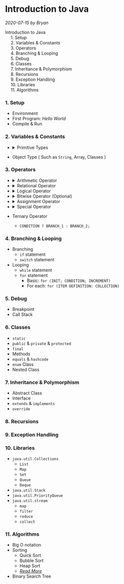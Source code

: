 # Introduction to Java

*2020-07-15 by Bryan*

<div id="toc">

- [Introduction to Java](#introduction-to-java)
    - [1. Setup](#1-setup)
    - [2. Variables & Constants](#2-variables--constants)
    - [3. Operators](#3-operators)
    - [4. Branching & Looping](#4-branching--looping)
    - [5. Debug](#5-debug)
    - [6. Classes](#6-classes)
    - [7. Inheritance & Polymorphism](#7-inheritance--polymorphism)
    - [8. Recursions](#8-recursions)
    - [9. Exception Handling](#9-exception-handling)
    - [10. Libraries](#10-libraries)
    - [11. Algorithms](#11-algorithms)

</div>

### 1. Setup
- Environment
- First Program: *Hello World*
- Compile & Run

### 2. Variables & Constants
- 
  <details>
  <summary> Primitive Types </summary>

  | Data Type |  Size   |                Description                 |
  | :-------: | :-----: | :----------------------------------------: |
  |  `byte`   | 1 byte  |  integer -2<sup>7</sup> ~ 2<sup>7</sup>-1  |
  |  `short`  | 2 bytes | integer -2<sup>15</sup> ~ 2<sup>15</sup>-1 |
  |   `int`   | 4 bytes | integer -2<sup>31</sup> ~ 2<sup>31</sup>-1 |
  |  `long`   | 8 bytes | integer -2<sup>63</sup> ~ 2<sup>63</sup>-1 |
  |  `float`  | 4 bytes |        decimal 6 ~ 7 decimal points        |
  | `double`  | 8 bytes |       decimal 15 ~ 16 decimal points       |
  | `boolean` |  1 bit  |             `true` or `false`              |
  |  `char`   | 1 byte  |         character or ASCII values          |

  *( 1 byte = 8 bits )*

  </details>

- Object Type ( Such as `String`, Array, Classes )

### 3. Operators
-
  <details>
  <summary> Arithmetic Operator </summary>

  | Operator | Description |
  | :------: | :---------: |
  |   `+`    |    plus     |
  |   `-`    |    minor    |
  |   `*`    |  multiple   |
  |   `/`    |   divide    |
  |   `%`    |     mod     |

  </details>

- 
  <details>
  <summary> Relational Operator </summary>
  
  | Operator |   Description    |
  | :------: | :--------------: |
  |   `==`   |      equal       |
  |   `!=`   |    not equal     |
  |   `>`    |     greater      |
  |   `>=`   | greater or equal |
  |   `<=`   |  less or equal   |
  
  </details>

- 
  <details>
  <summary> Logical Operator </summary>

  | Operator | Description |
  | :------: | :---------: |
  |   `&&`   |     and     |
  |   `||`   |     or      |
  |   `!`    |     not     |

  </details>

- 
  <details>
  <summary>Bitwise Operator (Optional)</summary>

  | Operator |     Description      |
  | :------: | :------------------: |
  |   `&`    |      binary and      |
  |   `|`    |      binary or       |
  |   `^`    |      binary xor      |
  |   `~`    |      binary not      |
  |   `>>`   |     right shift      |
  |   `<<`   |      left shift      |
  |  `>>>`   | unsigned right shift |

  </details>

- 
  <details>
  <summary>Assignment Operator</summary>

  | Operator | Description |
  | :------: | :---------: |
  |   `=`    |   assign    |
  |   `+=`   |  increment  |
  |   `-=`   |  decrement  |
  |          |             |
  |   `*=`   |     ...     |
  |   `/=`   |     ...     |
  |   `%=`   |     ...     |
  |          |             |
  |  `>>=`   |     ...     |
  |  `<<=`   |     ...     |
  |   `&=`   |     ...     |
  |   `|=`   |     ...     |
  |   `^=`   |     ...     |
  
  </details>

- 
  <details>
  <summary>Special Operator</summary>

  | Operator |  Description  |
  | :------: | :-----------: |
  |   `++`   | same as `+=1` |
  |   `--`   | same as `-=1` |

  </details>

- Ternary Operator 
  - `CONDITION ? BRANCH_1 : BRANCH_2;`

### 4. Branching & Looping
- Branching
  - `if` statement
  - `switch` statement
- Looping
  - `while` statement
  - `for` statement
    * Basic: `for (INIT; CONDITION; INCREMENT)` 
    * For each: `for (ITEM DEFINITION: COLLECTION)`

### 5. Debug
- Breakpoint
- Call Stack

### 6. Classes
- `static`
- `public` & `private` & `protected`
- `final`
- Methods
- `equals` & `hashcode`
- `enum` Class
- Nested Class

### 7. Inheritance & Polymorphism
- Abstract Class
- Interface
- `extends` & `implements`
- `override`

### 8. Recursions

### 9. Exception Handling

### 10. Libraries
- `java.util.Collections`
  - `List`
  - `Map`
  - `Set`
  - `Queue`
  - `Deque`
- `java.util.Stack`
- `java.util.PriorityQueue`
- `java.util.stream`
  - `map`
  - `filter`
  - `reduce`
  - `collect`

### 11. Algorithms
- Big O notation
- Sorting
  - Quick Sort
  - Bubble Sort
  - Heap Sort
  - [_Read More_](https://www.cs.cmu.edu/~adamchik/15-121/lectures/Sorting%20Algorithms/sorting.html#:~:text=Sorting%20is%20ordering%20a%20list,it%20is%20called%20external%20sorting.)
- Binary Search Tree
